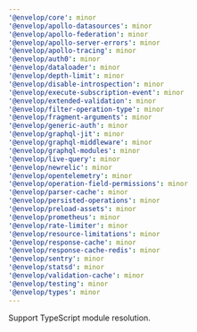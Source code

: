 ```yaml
---
'@envelop/core': minor
'@envelop/apollo-datasources': minor
'@envelop/apollo-federation': minor
'@envelop/apollo-server-errors': minor
'@envelop/apollo-tracing': minor
'@envelop/auth0': minor
'@envelop/dataloader': minor
'@envelop/depth-limit': minor
'@envelop/disable-introspection': minor
'@envelop/execute-subscription-event': minor
'@envelop/extended-validation': minor
'@envelop/filter-operation-type': minor
'@envelop/fragment-arguments': minor
'@envelop/generic-auth': minor
'@envelop/graphql-jit': minor
'@envelop/graphql-middleware': minor
'@envelop/graphql-modules': minor
'@envelop/live-query': minor
'@envelop/newrelic': minor
'@envelop/opentelemetry': minor
'@envelop/operation-field-permissions': minor
'@envelop/parser-cache': minor
'@envelop/persisted-operations': minor
'@envelop/preload-assets': minor
'@envelop/prometheus': minor
'@envelop/rate-limiter': minor
'@envelop/resource-limitations': minor
'@envelop/response-cache': minor
'@envelop/response-cache-redis': minor
'@envelop/sentry': minor
'@envelop/statsd': minor
'@envelop/validation-cache': minor
'@envelop/testing': minor
'@envelop/types': minor
---
```


Support TypeScript module resolution.
